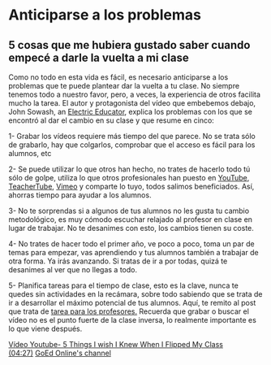 # Anticiparse a los problemas

## 5 cosas que me hubiera gustado saber cuando empecé a darle la vuelta a mi clase

Como no todo en esta vida es fácil, es necesario anticiparse a los problemas que te puede plantear dar la vuelta a tu clase. No siempre tenemos todo a nuestro favor, pero, a veces, la experiencia de otros facilita mucho la tarea. El autor y protagonista del vídeo que embebemos debajo, John Sowash, an [Electric Educator](http://electriceducator.blogspot.com.es/), explica los problemas con los que se encontró al dar el cambio en su clase y que resume en cinco:

1- Grabar los vídeos requiere más tiempo del que parece. No se trata sólo de grabarlo, hay que colgarlos, comprobar que el acceso es fácil para los alumnos, etc

2- Se puede utilizar lo que otros han hecho, no trates de hacerlo todo tú sólo de golpe, utiliza lo que otros profesionales han puesto en [YouTube](https://www.youtube.com/), [TeacherTube](http://www.teachertube.com/), [Vimeo](https://vimeo.com/) y comparte lo tuyo, todos salimos beneficiados. Así, ahorras tiempo para ayudar a los alumnos.

3- No te sorprendas si a algunos de tus alumnos no les gusta tu cambio metodológico, es muy cómodo escuchar relajado al profesor en clase en lugar de trabajar. No te desanimes con esto, los cambios tienen su coste.

4- No trates de hacer todo el primer año, ve poco a poco, toma un par de temas para empezar, vas aprendiendo y tus alumnos también a trabajar de otra forma. Ya irás avanzando. Si tratas de ir a por todas, quizá te desanimes al ver que no llegas a todo.

5- Planifica tareas para el tiempo de clase, esto es la clave, nunca te quedes sin actividades en la recámara, sobre todo sabiendo que se trata de ir a desarrollar el máximo potencial de tus alumnos. Aquí, te remito al post que trata de [tarea para los profesores.](http://www.theflippedclassroom.es/f-l-i-p-tarea-de-verano-para-los-profesores/) Recuerda que grabar o buscar el vídeo no es el punto fuerte de la clase inversa, lo realmente importante es lo que viene después.

[Vídeo Youtube- 5 Things I wish I Knew When I Flipped My Class (04:27)](https://www.youtube.com/watch?v=4JPdGlyt6gg) [GoEd Online's channel](https://www.youtube.com/channel/UCHT8T9Hh6aRgGK5rs9kN2zQ)